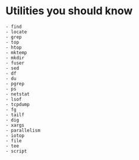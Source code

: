 # Utilities you should know
    - find
    - locate
    - grep
    - top
    - htop
    - mktemp
    - mkdir 
    - fuser
    - sed
    - df
    - du
    - pgrep
    - ps
    - netstat
    - lsof
    - tcpdump
    - fg 
    - tailf
    - dig 
    - xargs 
    - parallelism 
    - iotop 
    - file
    - tee
    - script
